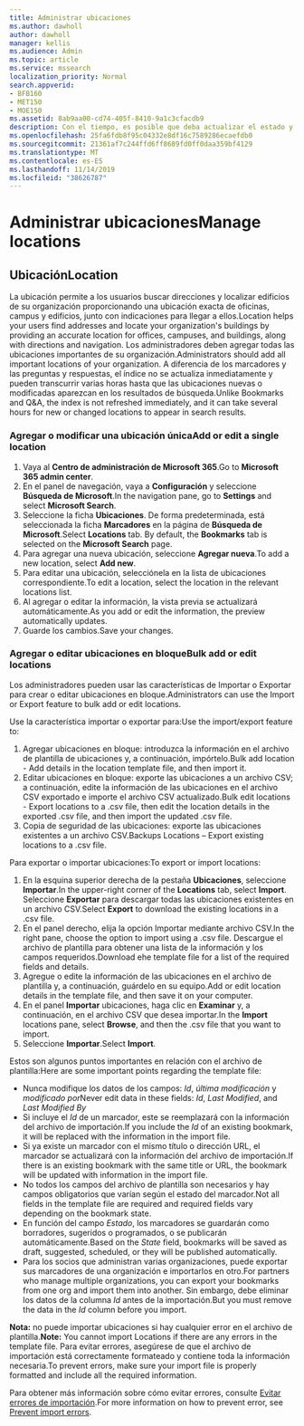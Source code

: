 ```yaml
---
title: Administrar ubicaciones
ms.author: dawholl
author: dawholl
manager: kellis
ms.audience: Admin
ms.topic: article
ms.service: mssearch
localization_priority: Normal
search.appverid:
- BFB160
- MET150
- MOE150
ms.assetid: 8ab9aa00-cd74-405f-8410-9a1c3cfacdb9
description: Con el tiempo, es posible que deba actualizar el estado y el contenido de una ubicación para que siga siendo relevante.
ms.openlocfilehash: 25fa6fdb8f95c04332e8df16c7589286ecaefdb0
ms.sourcegitcommit: 21361af7c244ffd6ff8689fd0ff0daa359bf4129
ms.translationtype: MT
ms.contentlocale: es-ES
ms.lasthandoff: 11/14/2019
ms.locfileid: "38626787"
---
```

# <a name="manage-locations"></a><span data-ttu-id="35b0f-103">Administrar ubicaciones</span><span class="sxs-lookup"><span data-stu-id="35b0f-103">Manage locations</span></span>

## <a name="location"></a><span data-ttu-id="35b0f-104">Ubicación</span><span class="sxs-lookup"><span data-stu-id="35b0f-104">Location</span></span>
<span data-ttu-id="35b0f-105">La ubicación permite a los usuarios buscar direcciones y localizar edificios de su organización proporcionando una ubicación exacta de oficinas, campus y edificios, junto con indicaciones para llegar a ellos.</span><span class="sxs-lookup"><span data-stu-id="35b0f-105">Location helps your users find addresses and locate your organization's buildings by providing an accurate location for offices, campuses, and buildings, along with directions and navigation.</span></span> <span data-ttu-id="35b0f-106">Los administradores deben agregar todas las ubicaciones importantes de su organización.</span><span class="sxs-lookup"><span data-stu-id="35b0f-106">Administrators should add all important locations of your organization.</span></span> <span data-ttu-id="35b0f-107">A diferencia de los marcadores y las preguntas y respuestas, el índice no se actualiza inmediatamente y pueden transcurrir varias horas hasta que las ubicaciones nuevas o modificadas aparezcan en los resultados de búsqueda.</span><span class="sxs-lookup"><span data-stu-id="35b0f-107">Unlike Bookmarks and Q&A, the index is not refreshed immediately, and it can take several hours for new or changed locations to appear in search results.</span></span>

### <a name="add-or-edit-a-single-location"></a><span data-ttu-id="35b0f-108">Agregar o modificar una ubicación única</span><span class="sxs-lookup"><span data-stu-id="35b0f-108">Add or edit a single location</span></span>
1. <span data-ttu-id="35b0f-109">Vaya al **Centro de administración de Microsoft 365**.</span><span class="sxs-lookup"><span data-stu-id="35b0f-109">Go to **Microsoft 365 admin center**.</span></span>
1. <span data-ttu-id="35b0f-110">En el panel de navegación, vaya a **Configuración** y seleccione **Búsqueda de Microsoft**.</span><span class="sxs-lookup"><span data-stu-id="35b0f-110">In the navigation pane, go to **Settings** and select **Microsoft Search**.</span></span>
1. <span data-ttu-id="35b0f-111">Seleccione la ficha **Ubicaciones**. De forma predeterminada, está seleccionada la ficha **Marcadores** en la página de **Búsqueda de Microsoft**.</span><span class="sxs-lookup"><span data-stu-id="35b0f-111">Select **Locations** tab. By default, the **Bookmarks** tab is selected on the **Microsoft Search** page.</span></span>
1. <span data-ttu-id="35b0f-112">Para agregar una nueva ubicación, seleccione **Agregar nueva**.</span><span class="sxs-lookup"><span data-stu-id="35b0f-112">To add a new location, select **Add new**.</span></span>
1. <span data-ttu-id="35b0f-113">Para editar una ubicación, selecciónela en la lista de ubicaciones correspondiente.</span><span class="sxs-lookup"><span data-stu-id="35b0f-113">To edit a location, select the location in the relevant locations list.</span></span>
1. <span data-ttu-id="35b0f-114">Al agregar o editar la información, la vista previa se actualizará automáticamente.</span><span class="sxs-lookup"><span data-stu-id="35b0f-114">As you add or edit the information, the preview automatically updates.</span></span>
1. <span data-ttu-id="35b0f-115">Guarde los cambios.</span><span class="sxs-lookup"><span data-stu-id="35b0f-115">Save your changes.</span></span>

### <a name="bulk-add-or-edit-locations"></a><span data-ttu-id="35b0f-116">Agregar o editar ubicaciones en bloque</span><span class="sxs-lookup"><span data-stu-id="35b0f-116">Bulk add or edit locations</span></span>
<span data-ttu-id="35b0f-117">Los administradores pueden usar las características de Importar o Exportar para crear o editar ubicaciones en bloque.</span><span class="sxs-lookup"><span data-stu-id="35b0f-117">Administrators can use the Import or Export feature to bulk add or edit locations.</span></span> 

<span data-ttu-id="35b0f-118">Use la característica importar o exportar para:</span><span class="sxs-lookup"><span data-stu-id="35b0f-118">Use the import/export feature to:</span></span>
1. <span data-ttu-id="35b0f-119">Agregar ubicaciones en bloque: introduzca la información en el archivo de plantilla de ubicaciones y, a continuación, impórtelo.</span><span class="sxs-lookup"><span data-stu-id="35b0f-119">Bulk add location - Add details in the location template file, and then import it.</span></span> 
1. <span data-ttu-id="35b0f-120">Editar ubicaciones en bloque: exporte las ubicaciones a un archivo CSV; a continuación, edite la información de las ubicaciones en el archivo CSV exportado e importe el archivo CSV actualizado.</span><span class="sxs-lookup"><span data-stu-id="35b0f-120">Bulk edit locations - Export locations to a .csv file, then edit the location details in the exported .csv file, and then import the updated .csv file.</span></span>
1. <span data-ttu-id="35b0f-121">Copia de seguridad de las ubicaciones: exporte las ubicaciones existentes a un archivo CSV.</span><span class="sxs-lookup"><span data-stu-id="35b0f-121">Backups Locations – Export existing locations to a .csv file.</span></span>

<span data-ttu-id="35b0f-122">Para exportar o importar ubicaciones:</span><span class="sxs-lookup"><span data-stu-id="35b0f-122">To export or import locations:</span></span>
1. <span data-ttu-id="35b0f-123">En la esquina superior derecha de la pestaña **Ubicaciones**, seleccione **Importar**.</span><span class="sxs-lookup"><span data-stu-id="35b0f-123">In the upper-right corner of the **Locations** tab, select **Import**.</span></span>
<span data-ttu-id="35b0f-124">Seleccione **Exportar** para descargar todas las ubicaciones existentes en un archivo CSV.</span><span class="sxs-lookup"><span data-stu-id="35b0f-124">Select **Export** to download the existing locations in a .csv file.</span></span>
1. <span data-ttu-id="35b0f-125">En el panel derecho, elija la opción Importar mediante archivo CSV.</span><span class="sxs-lookup"><span data-stu-id="35b0f-125">In the right pane, choose the option to import using a .csv file.</span></span> <span data-ttu-id="35b0f-126">Descargue el archivo de plantilla para obtener una lista de la información y los campos requeridos.</span><span class="sxs-lookup"><span data-stu-id="35b0f-126">Download ehe template file for a list of the required fields and details.</span></span>
1. <span data-ttu-id="35b0f-127">Agregue o edite la información de las ubicaciones en el archivo de plantilla y, a continuación, guárdelo en su equipo.</span><span class="sxs-lookup"><span data-stu-id="35b0f-127">Add or edit location details in the template file, and then save it on your computer.</span></span> 
1. <span data-ttu-id="35b0f-128">En el panel **Importar** ubicaciones, haga clic en **Examinar** y, a continuación, en el archivo CSV que desea importar.</span><span class="sxs-lookup"><span data-stu-id="35b0f-128">In the **Import** locations pane, select **Browse**, and then the .csv file that you want to import.</span></span>
1. <span data-ttu-id="35b0f-129">Seleccione **Importar**.</span><span class="sxs-lookup"><span data-stu-id="35b0f-129">Select **Import**.</span></span>

<span data-ttu-id="35b0f-130">Estos son algunos puntos importantes en relación con el archivo de plantilla:</span><span class="sxs-lookup"><span data-stu-id="35b0f-130">Here are some important points regarding the template file:</span></span>
- <span data-ttu-id="35b0f-131">Nunca modifique los datos de los campos: *Id*, *última modificación* y *modificado por*</span><span class="sxs-lookup"><span data-stu-id="35b0f-131">Never edit data in these fields: *Id*, *Last Modified*, and *Last Modified By*</span></span>
- <span data-ttu-id="35b0f-132">Si incluye el *Id* de un marcador, este se reemplazará con la información del archivo de importación.</span><span class="sxs-lookup"><span data-stu-id="35b0f-132">If you include the *Id* of an existing bookmark, it will be replaced with the information in the import file.</span></span>
- <span data-ttu-id="35b0f-133">Si ya existe un marcador con el mismo título o dirección URL, el marcador se actualizará con la información del archivo de importación.</span><span class="sxs-lookup"><span data-stu-id="35b0f-133">If there is an existing bookmark with the same title or URL, the bookmark will be updated with information in the import file.</span></span>
- <span data-ttu-id="35b0f-134">No todos los campos del archivo de plantilla son necesarios y hay campos obligatorios que varían según el estado del marcador.</span><span class="sxs-lookup"><span data-stu-id="35b0f-134">Not all fields in the template file are required and required fields vary depending on the bookmark state.</span></span>
- <span data-ttu-id="35b0f-135">En función del campo *Estado*, los marcadores se guardarán como borradores, sugeridos o programados, o se publicarán automáticamente.</span><span class="sxs-lookup"><span data-stu-id="35b0f-135">Based on the *State* field, bookmarks will be saved as draft, suggested, scheduled, or they will be published automatically.</span></span>
- <span data-ttu-id="35b0f-136">Para los socios que administran varias organizaciones, puede exportar sus marcadores de una organización e importarlos en otro.</span><span class="sxs-lookup"><span data-stu-id="35b0f-136">For partners who manage multiple organizations, you can export your bookmarks from one org and import them into another.</span></span> <span data-ttu-id="35b0f-137">Sin embargo, debe eliminar los datos de la columna *Id* antes de la importación.</span><span class="sxs-lookup"><span data-stu-id="35b0f-137">But you must remove the data in the *Id* column before you import.</span></span>

<span data-ttu-id="35b0f-138">**Nota:** no puede importar ubicaciones si hay cualquier error en el archivo de plantilla.</span><span class="sxs-lookup"><span data-stu-id="35b0f-138">**Note:** You cannot import Locations if there are any errors in the template file.</span></span> <span data-ttu-id="35b0f-139">Para evitar errores, asegúrese de que el archivo de importación está correctamente formateado y contiene toda la información necesaria.</span><span class="sxs-lookup"><span data-stu-id="35b0f-139">To prevent errors, make sure your import file is properly formatted and include all the required information.</span></span> 

<span data-ttu-id="35b0f-140">Para obtener más información sobre cómo evitar errores, consulte [Evitar errores de importación](manage-bookmarks.md#prevent-import-errors).</span><span class="sxs-lookup"><span data-stu-id="35b0f-140">For more information on how to prevent error, see [Prevent import errors](manage-bookmarks.md#prevent-import-errors).</span></span>
